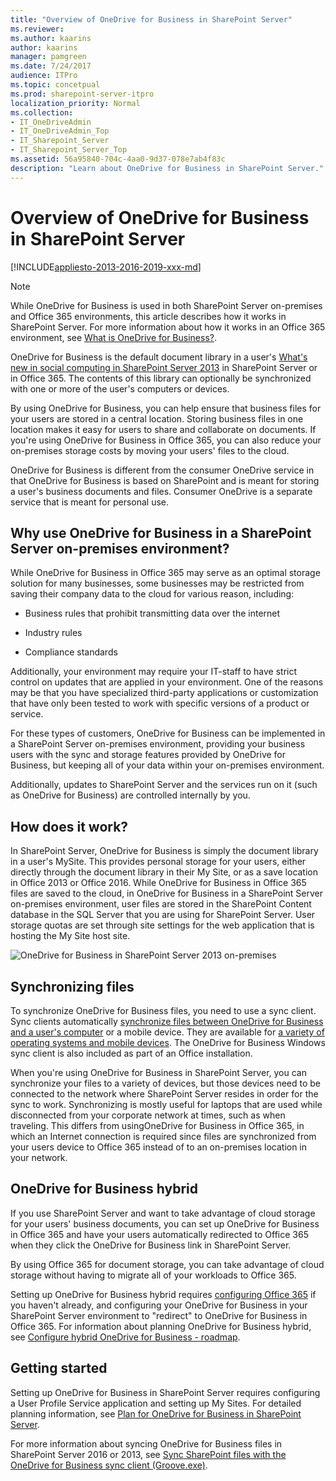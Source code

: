 ```yaml
---
title: "Overview of OneDrive for Business in SharePoint Server"
ms.reviewer: 
ms.author: kaarins
author: kaarins
manager: pamgreen
ms.date: 7/24/2017
audience: ITPro
ms.topic: concetpual
ms.prod: sharepoint-server-itpro
localization_priority: Normal
ms.collection:
- IT_OneDriveAdmin
- IT_OneDriveAdmin_Top
- IT_Sharepoint_Server
- IT_Sharepoint_Server_Top
ms.assetid: 56a95840-704c-4aa0-9d37-078e7ab4f83c
description: "Learn about OneDrive for Business in SharePoint Server."
---
```


# Overview of OneDrive for Business in SharePoint Server

[!INCLUDE[appliesto-2013-2016-2019-xxx-md](../includes/appliesto-2013-2016-2019-xxx-md.md)] 
  
> [!NOTE]
> While OneDrive for Business is used in both SharePoint Server on-premises and Office 365 environments, this article describes how it works in SharePoint Server. For more information about how it works in an Office 365 environment, see [What is OneDrive for Business?](https://go.microsoft.com/fwlink/?LinkId=747076). 
  
OneDrive for Business is the default document library in a user's [What's new in social computing in SharePoint Server 2013](/sharepoint/what-s-new/what-s-new#MySites) in SharePoint Server or in Office 365. The contents of this library can optionally be synchronized with one or more of the user's computers or devices. 
  
By using OneDrive for Business, you can help ensure that business files for your users are stored in a central location. Storing business files in one location makes it easy for users to share and collaborate on documents. If you're using OneDrive for Business in Office 365, you can also reduce your on-premises storage costs by moving your users' files to the cloud.
  
OneDrive for Business is different from the consumer OneDrive service in that OneDrive for Business is based on SharePoint and is meant for storing a user's business documents and files. Consumer OneDrive is a separate service that is meant for personal use.
  
## Why use OneDrive for Business in a SharePoint Server on-premises environment?

While OneDrive for Business in Office 365 may serve as an optimal storage solution for many businesses, some businesses may be restricted from saving their company data to the cloud for various reason, including:
  
- Business rules that prohibit transmitting data over the internet
    
- Industry rules
    
- Compliance standards
    
Additionally, your environment may require your IT-staff to have strict control on updates that are applied in your environment. One of the reasons may be that you have specialized third-party applications or customization that have only been tested to work with specific versions of a product or service. 
  
For these types of customers, OneDrive for Business can be implemented in a SharePoint Server on-premises environment, providing your business users with the sync and storage features provided by OneDrive for Business, but keeping all of your data within your on-premises environment. 
  
Additionally, updates to SharePoint Server and the services run on it (such as OneDrive for Business) are controlled internally by you. 
  
## How does it work?

In SharePoint Server, OneDrive for Business is simply the document library in a user's MySite. This provides personal storage for your users, either directly through the document library in their My Site, or as a save location in Office 2013 or Office 2016. While OneDrive for Business in Office 365 files are saved to the cloud, in OneDrive for Business in a SharePoint Server on-premises environment, user files are stored in the SharePoint Content database in the SQL Server that you are using for SharePoint Server. User storage quotas are set through site settings for the web application that is hosting the My Site host site.
  
![OneDrive for Business in SharePoint Server 2013 on-premises](../media/17d99a5e-4b0b-42a6-ac17-0118efdf56df.jpg)
  
## Synchronizing files

To synchronize OneDrive for Business files, you need to use a sync client. Sync clients automatically [synchronize files between OneDrive for Business and a user's computer](https://go.microsoft.com/fwlink/?LinkId=288863) or a mobile device. They are available for [a variety of operating systems and mobile devices](https://go.microsoft.com/fwlink/?LinkId=522308). The OneDrive for Business Windows sync client is also included as part of an Office installation.
  
When you're using OneDrive for Business in SharePoint Server, you can synchronize your files to a variety of devices, but those devices need to be connected to the network where SharePoint Server resides in order for the sync to work. Synchronizing is mostly useful for laptops that are used while disconnected from your corporate network at times, such as when traveling. This differs from usingOneDrive for Business in Office 365, in which an Internet connection is required since files are synchronized from your users device to Office 365 instead of to an on-premises location in your network.
  
## OneDrive for Business hybrid

If you use SharePoint Server and want to take advantage of cloud storage for your users' business documents, you can set up OneDrive for Business in Office 365 and have your users automatically redirected to Office 365 when they click the OneDrive for Business link in SharePoint Server.
  
By using Office 365 for document storage, you can take advantage of cloud storage without having to migrate all of your workloads to Office 365.
  
Setting up OneDrive for Business hybrid requires [configuring Office 365](https://go.microsoft.com/fwlink/?LinkID=521431) if you haven't already, and configuring your OneDrive for Business in your SharePoint Server environment to "redirect" to OneDrive for Business in Office 365. For information about planning OneDrive for Business hybrid, see [Configure hybrid OneDrive for Business - roadmap](../hybrid/configure-hybrid-onedrive-for-businessroadmap.md).
  
## Getting started

Setting up OneDrive for Business in SharePoint Server requires configuring a User Profile Service application and setting up My Sites. For detailed planning information, see [Plan for OneDrive for Business in SharePoint Server](onedrive-for-business-planning.md).
  
For more information about syncing OneDrive for Business files in SharePoint Server 2016 or 2013, see [Sync SharePoint files with the OneDrive for Business sync client (Groove.exe)](https://support.office.com/article/59b1de2b-519e-4d3a-8f45-51647cf291cd).
  

